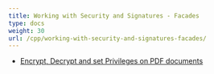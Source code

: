 ```yaml
---
title: Working with Security and Signatures - Facades
type: docs
weight: 30
url: /cpp/working-with-security-and-signatures-facades/
---
```


- [Encrypt, Decrypt and set Privileges on PDF documents](/pdf/cpp/encrypt-2c-decrypt-and-set-privileges-on-pdf-documents-html/)
